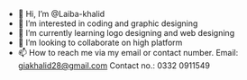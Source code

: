 - 👋 Hi, I’m @Laiba-khalid
- 👀 I’m interested in coding and graphic designing 
- 🌱 I’m currently learning logo designing and web designing
- 💞️ I’m looking to collaborate on high platform
- 📫 How to reach me via my email or contact number.
     Email: giakhalid28@gmail.com 
     Contact no.: 0332 0911549

<!---
Laiba-khalid/Laiba-khalid is a ✨ special ✨ repository because its `README.md` (this file) appears on your GitHub profile.
You can click the Preview link to take a look at your changes.
--->
